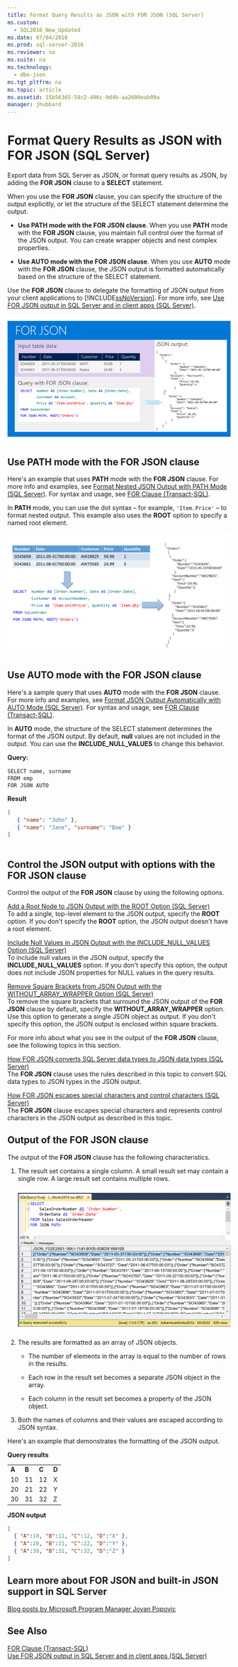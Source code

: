 ```yaml
---
title: Format Query Results as JSON with FOR JSON (SQL Server)
ms.custom: 
  - SQL2016_New_Updated
ms.date: 07/04/2016
ms.prod: sql-server-2016
ms.reviewer: na
ms.suite: na
ms.technology: 
  - dbe-json
ms.tgt_pltfrm: na
ms.topic: article
ms.assetid: 15b56365-58c2-496c-9d4b-aa2600eab09a
manager: jhubbard
---
```

# Format Query Results as JSON with FOR JSON (SQL Server)
Export data from SQL Server as JSON, or format query results as JSON,  by adding the **FOR JSON** clause to a **SELECT** statement.  
  
 When you use the **FOR JSON** clause, you can specify the structure of the output explicitly, or let the structure of the SELECT statement determine the output.  
  
-   **Use PATH mode with the FOR JSON clause**. When you use **PATH** mode with the **FOR JSON** clause, you maintain full control over the format of the JSON output. You can create wrapper objects and nest complex properties.  
  
-   **Use AUTO mode with the FOR JSON clause**. When you use **AUTO** mode with the **FOR JSON** clause, the JSON output is formatted automatically based on the structure of the SELECT statement.  
  
 Use the **FOR JSON** clause to delegate the formatting of JSON output from your client applications to [!INCLUDE[ssNoVersion](../../Topics/TopicNameContainA/includes/ssNoVersion_md.md)]. For more info, see [Use FOR JSON output in SQL Server and in client apps (SQL Server)](../../Topics/TopicNameNotContainA/Use-FOR-JSON-output-in-SQL-Server-and-in-client-apps--SQL-Server-.md).  
  
 ![FOR JSON](../../Topics/TopicNameNotContainA/media/JSONSlides2FORJSON.png "JSONSlides2FORJSON")  
  
## Use PATH mode with the FOR JSON clause  
 Here's an example that uses **PATH** mode with the **FOR JSON** clause. For more info and examples, see [Format Nested JSON Output with PATH Mode (SQL Server)](../../Topics/TopicNameNotContainA/Format-Nested-JSON-Output-with-PATH-Mode--SQL-Server-.md). For syntax and usage, see [FOR Clause (Transact-SQL)](assetId:///08a6f084-8f73-4f2a-bae4-3c7513dc99b9).  
  
 In **PATH** mode, you can use the dot syntax – for example, `'Item.Price'` – to format nested output. This example also uses the **ROOT** option to specify a named root element.  
  
 ![Diagram of flow of FOR JSON output](../../Topics/TopicNameNotContainA/media/FORJSON_example1.png "FORJSON_example1")  
  
## Use AUTO mode with the FOR JSON clause  
 Here's a sample query that uses **AUTO** mode with the **FOR JSON** clause. For more info and examples, see [Format JSON Output Automatically with AUTO Mode (SQL Server)](../../Topics/TopicNameNotContainA/Format-JSON-Output-Automatically-with-AUTO-Mode--SQL-Server-.md). For syntax and usage, see [FOR Clause (Transact-SQL)](assetId:///08a6f084-8f73-4f2a-bae4-3c7513dc99b9).  
  
 In **AUTO** mode, the structure of the SELECT statement determines the format of the JSON output. By default, **null** values are not included in the output. You can use the **INCLUDE_NULL_VALUES** to change this behavior.  
  
 **Query:**  
  
```tsql  
SELECT name, surname  
FROM emp  
FOR JSON AUTO  
```  
  
 **Result**  
  
```json  
[   
   { "name": "John" },  
   { "name": "Jane", "surname": "Doe" }  
]  
  
```  
  
## Control the JSON output with options with the FOR JSON clause  
 Control the output of the **FOR JSON** clause by using the following options.  
  
 [Add a Root Node to JSON Output with the ROOT Option (SQL Server)](../../Topics/TopicNameContainA/Add-a-Root-Node-to-JSON-Output-with-the-ROOT-Option--SQL-Server-.md)  
 To add a single, top-level element to the JSON output, specify the **ROOT** option. If you don't specify the **ROOT** option, the JSON output doesn't have a root element.  
  
 [Include Null Values in JSON Output with the INCLUDE_NULL_VALUES Option (SQL Server)](../../Topics/TopicNameNotContainA/Include-Null-Values-in-JSON-Output-with-the-INCLUDE_NULL_VALUES-Option--SQL-Server-.md)  
 To include null values in the JSON output, specify the **INCLUDE_NULL_VALUES** option. If you don't specify this option, the output does not include JSON properties for NULL values in the query results.  
  
 [Remove Square Brackets from JSON Output with the WITHOUT_ARRAY_WRAPPER Option (SQL Server)](../../Topics/TopicNameNotContainA/Remove-Square-Brackets-from-JSON-Output-with-the-WITHOUT_ARRAY_WRAPPER-Option--SQL-Server-.md)  
 To remove the square brackets that surround the JSON output of the **FOR JSON** clause by default, specify the **WITHOUT_ARRAY_WRAPPER** option. Use this option to generate a single JSON object as output. If you don't specify this option, the JSON output is enclosed within square brackets.  
  
 For more info about what you see in the output of the **FOR JSON** clause, see the following topics in this section.  
  
 [How FOR JSON converts SQL Server data types to JSON data types (SQL Server)](../../Topics/TopicNameNotContainA/How-FOR-JSON-converts-SQL-Server-data-types-to-JSON-data-types--SQL-Server-.md)  
 The **FOR JSON** clause uses the rules described in this topic to convert SQL data types to JSON types in the JSON output.  
  
 [How FOR JSON escapes special characters and control characters (SQL Server)](../../Topics/TopicNameNotContainA/How-FOR-JSON-escapes-special-characters-and-control-characters--SQL-Server-.md)  
 The **FOR JSON** clause escapes special characters and represents control characters in the JSON output as described in this topic.  
  
## Output of the FOR JSON clause  
 The output of the **FOR JSON** clause has the following characteristics.  
  
1.  The result set contains a single column. A small result set may contain a single row. A large result set contains multiple rows.  
  
     ![Example of FOR JSON output](../../Topics/TopicNameNotContainA/media/FORJSON_example2.png "FORJSON_example2")  
  
2.  The results are formatted as an array of JSON objects.  
  
    -   The number of elements in the array is equal to the number of rows in the results.  
  
    -   Each row in the result set becomes a separate JSON object in the array.  
  
    -   Each column in the result set becomes a property of the JSON object.  
  
3.  Both the names of columns and their values are escaped according to JSON syntax.  
  
 Here's an example that demonstrates the formatting of the JSON output.  
  
 **Query results**  
  
|||||  
|-|-|-|-|  
|**A**|**B**|**C**|**D**|  
|10|11|12|X|  
|20|21|22|Y|  
|30|31|32|Z|  
  
 **JSON output**  
  
```json  
[  
  { "A":10, "B":11, "C":12, "D":"X" },  
  { "A":20, "B":21, "C":22, "D":"Y" },  
  { "A":30, "B":31, "C":32, "D":"Z" }  
]  
```  
  
## Learn more about FOR JSON and built-in JSON support in SQL Server  
 [Blog posts by Microsoft Program Manager Jovan Popovic](http://blogs.msdn.com/b/sqlserverstorageengine/archive/tags/json/)  
  
## See Also  
 [FOR Clause (Transact-SQL)](assetId:///08a6f084-8f73-4f2a-bae4-3c7513dc99b9)   
 [Use FOR JSON output in SQL Server and in client apps (SQL Server)](../../Topics/TopicNameNotContainA/Use-FOR-JSON-output-in-SQL-Server-and-in-client-apps--SQL-Server-.md)